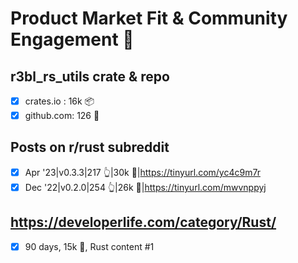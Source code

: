 # Product Market Fit & Community Engagement 🦜

## r3bl_rs_utils crate & repo
  - [x] crates.io : 16k 📦
  - [x] github.com: 126 🌟

## Posts on r/rust subreddit
  - [x] Apr '23|v0.3.3|217 👆|30k 👀|https://tinyurl.com/yc4c9m7r
  - [x] Dec '22|v0.2.0|254 👆|26k 👀|https://tinyurl.com/mwvnppyj

## https://developerlife.com/category/Rust/
  - [x] 90 days, 15k 👀, Rust content #1